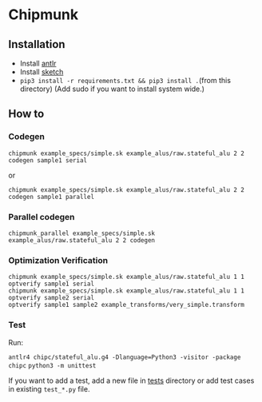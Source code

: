 # Chipmunk

## Installation
- Install [antlr](https://www.antlr.org/)
- Install [sketch](https://people.csail.mit.edu/asolar/sketch-1.7.5.tar.gz)
- `pip3 install -r requirements.txt && pip3 install .`(from this directory)
(Add sudo if you want to install system wide.)

## How to

### Codegen

```shell
chipmunk example_specs/simple.sk example_alus/raw.stateful_alu 2 2 codegen sample1 serial
```

or
```shell
chipmunk example_specs/simple.sk example_alus/raw.stateful_alu 2 2 codegen sample1 parallel
```

### Parallel codegen

```shell
chipmunk_parallel example_specs/simple.sk example_alus/raw.stateful_alu 2 2 codegen
```

### Optimization Verification

```shell
chipmunk example_specs/simple.sk example_alus/raw.stateful_alu 1 1 optverify sample1 serial
chipmunk example_specs/simple.sk example_alus/raw.stateful_alu 1 1 optverify sample2 serial
optverify sample1 sample2 example_transforms/very_simple.transform
```

### Test

Run:

`antlr4 chipc/stateful_alu.g4 -Dlanguage=Python3 -visitor -package chipc`
`python3 -m unittest`

If you want to add a test, add a new file in [tests](tests/) directory or add
test cases in existing `test_*.py` file.
